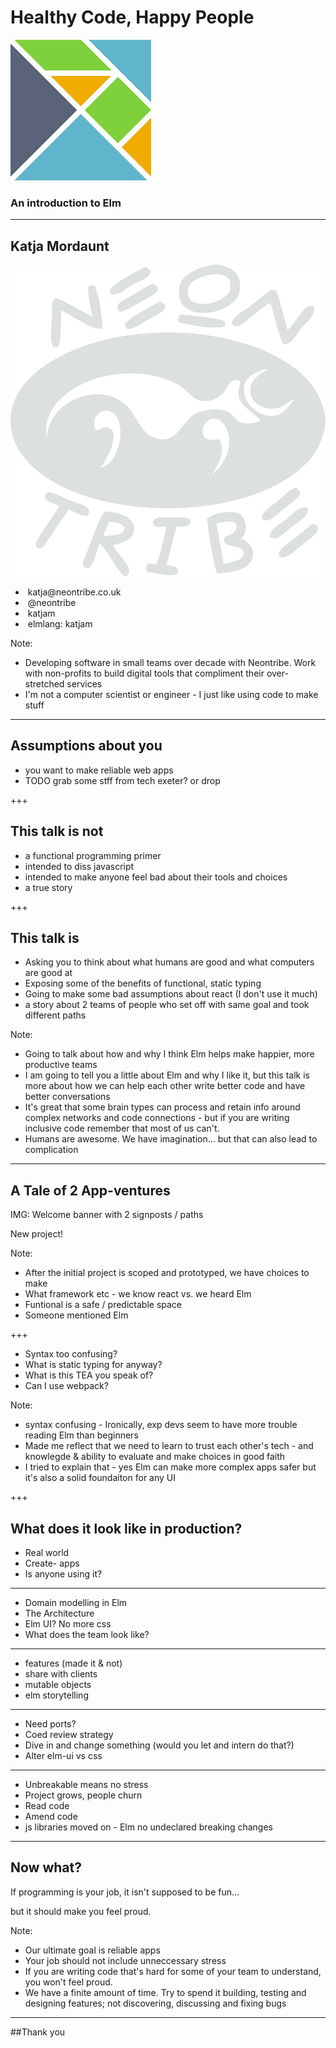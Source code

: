 # Healthy Code, Happy People
![](assets/images/elm.png)
### An introduction to Elm

---

<!-- .element id="me" data-transition="zoom" data-background="#60b5cc" -->

## Katja Mordaunt

![](assets/images/neontribe-logo.png)
 
- &nbsp;katja&#64;neontribe.co.uk<!-- .element class="icon-envelop"-->
- &nbsp;@neontribe<!-- .element class="icon-twitter" -->
- &nbsp;katjam<!-- .element class="icon-github" -->
- &nbsp;elmlang: katjam<!-- .element class="icon-slack" -->

Note:
- Developing software in small teams over decade with Neontribe. Work with non-profits to build digital tools that compliment their over-stretched services
- I'm not a computer scientist or engineer - I just like using code to make stuff

---

## Assumptions about you

- you want to make reliable web apps
- TODO grab some stff from tech exeter? or drop

+++

## This talk is not

- a functional programming primer
- intended to diss javascript
- intended to make anyone feel bad about their tools and choices
- a true story

+++

## This talk is

- Asking you to think about what humans are good and what computers are good at
- Exposing some of the benefits of functional, static typing
- Going to make some bad assumptions about react (I don't use it much)
- a story about 2 teams of people who set off with same goal and took different paths

Note:
- Going to talk about how and why I think Elm helps make happier, more productive teams
- I am going to tell you a little about Elm and why I like it, but this talk is more about how we can help each other write better code and have better conversations
- It's great that some brain types can process and retain info around complex networks and code connections - but if you are writing inclusive code remember that most of us can't.
- Humans are awesome. We have imagination... but that can also lead to complication

---

## A Tale of 2 App-ventures

IMG: Welcome banner with 2 signposts / paths

New project!

Note:
- After the initial project is scoped and prototyped, we have choices to make
- What framework etc - we know react vs. we heard Elm 
- Funtional is a safe / predictable space
- Someone mentioned Elm

<!--CHOOSE and Init Stacks -->

+++

-  Syntax too confusing?
-  What is static typing for anyway?
-  What is this TEA you speak of?
-  Can I use webpack?

Note:
- syntax confusing - Ironically, exp devs seem to have more trouble reading Elm than beginners
- Made me reflect that we need to learn to trust each other's tech - and knowlegde & ability to evaluate and make choices in good faith
- I tried to explain that - yes Elm can make more complex apps safer but it's also a solid foundaiton for any UI

+++

## What does it look like in production?

- Real world
- Create- apps
- Is anyone using it?

<!-- MODEL, PLAN and Code -->

---

- Domain modelling in Elm
- The Architecture
- Elm UI? No more css
- What does the team look like?

<!-- INITIAL RELASE AND TESTING -->

---

- features (made it & not)
- share with clients
- mutable objects
- elm storytelling

<!-- MAKING CHANGES -->

---

- Need ports?
- Coed review strategy
- Dive in and change something (would you let and intern do that?)
- Alter elm-ui vs css


<!-- MAINTENANCE -->

---

- Unbreakable means no stress
- Project grows, people churn
- Read code
- Amend code
- js libraries moved on - Elm no undeclared breaking changes

<!-- CONCLUDE AND SUMMARY -->

---

## Now what?

If programming is your job, it isn't supposed to be fun...

but it should make you feel proud.<!-- .element class="fragment" -->


Note:
- Our ultimate goal is reliable apps
- Your job should not include unneccessary stress
- If you are writing code that's hard for some of your team to understand, you won't feel proud.
- We have a finite amount of time. Try to spend it building, testing and designing features; not discovering, discussing and fixing bugs

---

##Thank you
